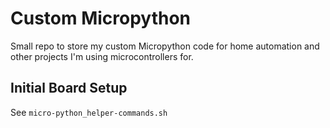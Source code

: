 # Custom Micropython

Small repo to store my custom Micropython code for home automation and other projects I'm using microcontrollers for.

## Initial Board Setup

See `micro-python_helper-commands.sh`
